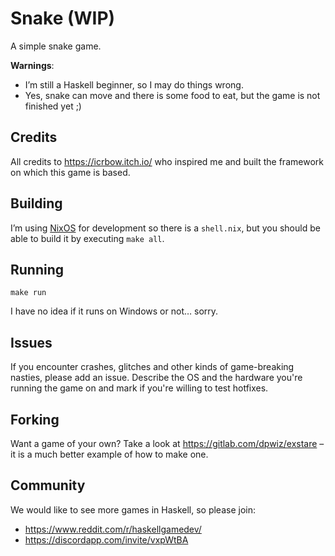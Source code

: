 # Snake (WIP)

A simple snake game.

**Warnings**:

* I’m still a Haskell beginner, so I may do things wrong.
* Yes, snake can move and there is some food to eat, but the
  game is not finished yet ;)

## Credits

All credits to https://icrbow.itch.io/ who inspired me and built
the framework on which this game is based.

## Building

I’m using [NixOS](https://nixos.org/) for development so there
is a `shell.nix`, but you should be able to build it by
executing `make all`.

## Running

    make run

I have no idea if it runs on Windows or not… sorry.

## Issues

If you encounter crashes, glitches and other kinds of
game-breaking nasties, please add an issue. Describe the OS and
the hardware you're running the game on and mark if you're
willing to test hotfixes.

## Forking

Want a game of your own?
Take a look at https://gitlab.com/dpwiz/exstare – it is a much
better example of how to make one.

## Community

We would like to see more games in Haskell, so please join:

* https://www.reddit.com/r/haskellgamedev/
* https://discordapp.com/invite/vxpWtBA
